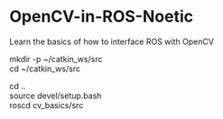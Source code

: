 # OpenCV-in-ROS-Noetic
Learn the basics of how to interface ROS with OpenCV

mkdir -p ~/catkin_ws/src  
cd ~/catkin_ws/src  

cd ..  
source devel/setup.bash  
roscd cv_basics/src  
